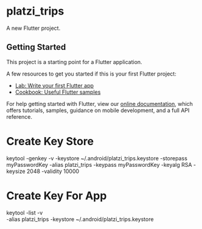 # platzi_trips

A new Flutter project.

## Getting Started

This project is a starting point for a Flutter application.

A few resources to get you started if this is your first Flutter project:

- [Lab: Write your first Flutter app](https://flutter.dev/docs/get-started/codelab)
- [Cookbook: Useful Flutter samples](https://flutter.dev/docs/cookbook)

For help getting started with Flutter, view our
[online documentation](https://flutter.dev/docs), which offers tutorials,
samples, guidance on mobile development, and a full API reference.



# Create Key Store
keytool -genkey -v -keystore ~/.android/platzi_trips.keystore -storepass myPasswordKey -alias platzi_trips -keypass myPasswordKey -keyalg RSA -keysize 2048 -validity 10000

# Create Key For App
keytool -list -v \
-alias platzi_trips -keystore ~/.android/platzi_trips.keystore